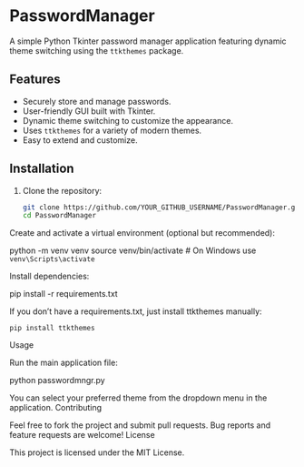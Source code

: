 # PasswordManager

A simple Python Tkinter password manager application featuring dynamic theme switching using the `ttkthemes` package.

## Features

- Securely store and manage passwords.
- User-friendly GUI built with Tkinter.
- Dynamic theme switching to customize the appearance.
- Uses `ttkthemes` for a variety of modern themes.
- Easy to extend and customize.

## Installation

1. Clone the repository:

   ```bash
   git clone https://github.com/YOUR_GITHUB_USERNAME/PasswordManager.git
   cd PasswordManager
Create and activate a virtual environment (optional but recommended):

python -m venv venv
source venv/bin/activate  # On Windows use `venv\Scripts\activate`

Install dependencies:

pip install -r requirements.txt

If you don’t have a requirements.txt, just install ttkthemes manually:

    pip install ttkthemes

Usage

Run the main application file:

python passwordmngr.py

You can select your preferred theme from the dropdown menu in the application.
Contributing

Feel free to fork the project and submit pull requests. Bug reports and feature requests are welcome!
License

This project is licensed under the MIT License.
